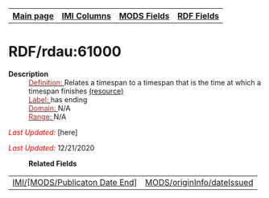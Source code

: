 <!DOCTYPE html>
<html>

<body>
<table style="width:100%">
  <tr>
    <th><a href="index.md">Main page</a></th>
	<th><a href="IMI.md">IMI Columns</a></th>
    <th><a href="MODS.md">MODS Fields</a></th>
    <th><a href="RDF.md">RDF Fields</a></th>
  </tr>
</table>



<h1>RDF/rdau:61000</h1>
<dl>
  <dt><b>Description</b></dt>
  <dd><ins><font color="brown">Definition: </font></ins>Relates a timespan to a timespan that is the time at which a timespan finishes <a href="http://www.rdaregistry.info/Elements/u/#P61000">(resource)</a></dd>
  <dd><ins><font color="brown">Label: </font></ins> has ending</dd>
  <dd><ins><font color="brown">Domain: </font></ins> N/A</dd>
  <dd><ins><font color="brown">Range: </font></ins> N/A</dd>
	<p><font color="red"><i>Last Updated: </i></font>[here]</p>
</dl>
<p><font color="red"><i>Last Updated: </i></font>12/21/2020</p>
<dl>
	<dd><b>Related Fields</b></dd>
		<table>
			<td><a href="IMI.MODS.publicationDateEnd.md">IMI/[MODS/Publicaton Date End]<a/></td>
			<td><a href="mods.originInfo.dateIssued.md">MODS/originInfo/dateIssued</a></td>
		</table>
</dl>
</body>
</html>
</html>